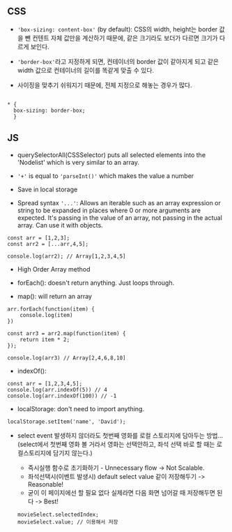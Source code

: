 ## CSS

- `'box-sizing: content-box'` (by default):
  CSS의 width, height는 border 값을 뺀 컨텐트 자체 값만을 계산하기 때문에, 같은 크기라도 보더가 다르면 크기가 다르게 보인다.

- `'border-box'`라고 지정하게 되면, 컨테이너의 border 값이 같아지게 되고 같은 width 값으로 컨테이너의 길이를 똑같게 맞출 수 있다.

- 사이징을 맞추기 쉬워지기 때문에, 전체 지정으로 해놓는 경우가 많다.

```

* {
  box-sizing: border-box;
  }

```

## JS

- querySelectorAll(CSSSelector) puts all selected elements into the 'Nodelist' which is very similar to an array.

- `'+'` is equal to `'parseInt()'` which makes the value a number

- Save in local storage

- Spread syntax `'...'`:
  Allows an iterable such as an array expression or string to be expanded in places where 0 or more arguments are expected. It's passing in the value of an array, not passing in the actual array. Can use it with objects.

```
const arr = [1,2,3];
const arr2 = [...arr,4,5];

console.log(arr2); // Array[1,2,3,4,5]
```

- High Order Array method

- forEach():
  doesn't return anything. Just loops through.

- map():
  will return an array

```
arr.forEach(function(item) {
    console.log(item)
})

const arr3 = arr2.map(function(item) {
    return item * 2;
});

console.log(arr3) // Array[2,4,6,8,10]
```

- indexOf():

```
const arr = [1,2,3,4,5];
console.log(arr.indexOf(5)) // 4
console.log(arr.indexOf(100)) // -1
```

- localStorage: don't need to import anything.

```
localStorage.setItem('name', 'David');
```

- select event 발생하지 않더라도 첫번째 영화를 로컬 스토리지에 담아두는 방법...
  (select에서 첫번째 영화 볼 거라서 영화는 선택안하고, 좌석 선택 바로 할 때는 로컬스토리지에 담기지 않는다.)

  - 즉시실행 함수로 초기화하기 - Unnecessary flow -> Not Scalable.
  - 좌석선택시(이벤트 발생시) default select value 같이 저장해두기 -> Reasonable!
  - 굳이 이 페이지에선 할 필요 없다 실제라면 다음 화면 넘어갈 때 저장해두면 된다 -> Best!

  ```
  movieSelect.selectedIndex;
  movieSelect.value; // 이용해서 저장
  ```
